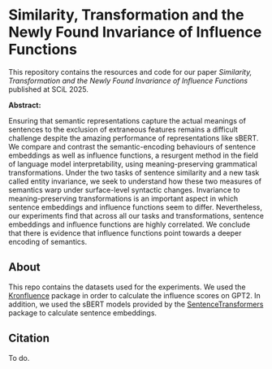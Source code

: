 # Similarity, Transformation and the Newly Found Invariance of Influence Functions
This repository contains the resources and code for our paper _Similarity, Transformation and the Newly Found Invariance of Influence Functions_ published at SCiL 2025.

<strong>Abstract:</strong>

Ensuring that semantic representations capture the actual meanings of sentences to the exclusion of extraneous features remains a difficult challenge despite the amazing performance of representations like sBERT. We compare and contrast the semantic-encoding behaviours of sentence embeddings as well as influence functions, a resurgent method in the field of language model interpretability, using meaning-preserving grammatical transformations. Under the two tasks of sentence similarity and a new task called entity invariance, we seek to understand how these two measures of semantics warp under surface-level syntactic changes. Invariance to meaning-preserving transformations is an important aspect in which sentence embeddings and influence functions seem to differ. Nevertheless, our experiments find that across all our tasks and transformations, sentence embeddings and influence functions are highly correlated. We conclude that there is evidence that influence functions point towards a deeper encoding of semantics.


## About

This repo contains the datasets used for the experiments. We used the [Kronfluence](https://github.com/pomonam/kronfluence) package in order to calculate the influence scores on GPT2. In addition, we used the sBERT models provided by the [SentenceTransformers](https://sbert.net/) package to calculate sentence embeddings.

## Citation

To do.
